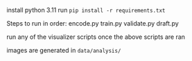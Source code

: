 install python 3.11
run ```pip install -r requirements.txt```

Steps to run in order:
encode.py
train.py
validate.py
draft.py

run any of the visualizer scripts once the above scripts are ran

images are generated in ```data/analysis/```